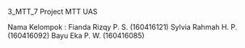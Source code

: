 3_MTT_7
Project MTT UAS

Nama Kelompok :
Fianda Rizqy P. S.  (160416121)
Sylvia Rahmah H. P. (160416092)
Bayu Eka P. W.      (160416085)
